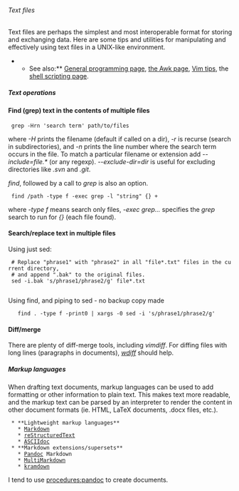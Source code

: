 ###### Text files

Text files are perhaps the simplest and most interoperable format for
storing and exchanging data. Here are some tips and utilities for
manipulating and effectively using text files in a UNIX-like
environment.

-   -   See also:\*\* [General programming
        page](programming "wikilink"), [the Awk page](awk "wikilink"),
        [Vim tips](vimtips "wikilink"), the [shell scripting
        page](shellscripts "wikilink").

##### Text operations

#### Find (grep) text in the contents of multiple files

` grep -Hrn 'search term' path/to/files`

where *-H* prints the filename (default if called on a dir), *-r* is
recurse (search in subdirectories), and *-n* prints the line number
where the search term occurs in the file. To match a particular filename
or extension add *--include=file.\** (or any regexp).
*--exclude-dir=dir* is useful for excluding directories like *.svn* and
*.git*.

*find*, followed by a call to *grep* is also an option.

` find /path -type f -exec grep -l "string" {} +`

where *-type f* means search only files, *-exec grep...* specifies the
*grep* search to run for *{}* (each file found).

#### Search/replace text in multiple files

Using just sed:

` # Replace "phrase1" with "phrase2" in all "file*.txt" files in the current directory, `\
` # and append ".bak" to the original files.`\
` sed -i.bak 's/phrase1/phrase2/g' file*.txt `\
` `

Using find, and piping to sed - no backup copy made

`   find . -type f -print0 | xargs -0 sed -i 's/phrase1/phrase2/g'`

#### Diff/merge

There are plenty of diff-merge tools, including *vimdiff*. For diffing
files with long lines (paragraphs in documents),
[*wdiff*](http://www.gnu.org/software/wdiff/ "wikilink") should help.

##### Markup languages

When drafting text documents, markup languages can be used to add
formatting or other information to plain text. This makes text more
readable, and the markup text can be parsed by an interpreter to render
the content in other document formats (ie. HTML, LaTeX documents, .docx
files, etc.).

` * **Lightweight markup languages**`\
`   * `[`Markdown`](http://daringfireball.net/projects/markdown/ "wikilink")\
`   * `[`reStructuredText`](http://docutils.sourceforge.net/docs/user/rst/quickstart.html "wikilink")\
`   * `[`ASCIIdoc`](http://www.methods.co.nz/asciidoc/ "wikilink")\
` * **Markdown extensions/supersets**`\
`   * `[`Pandoc`](http://johnmacfarlane.net/pandoc/ "wikilink")` Markdown`\
`   * `[`MultiMarkdown`](http://fletcherpenney.net/multimarkdown/ "wikilink")\
`   * `[`kramdown`](http://kramdown.rubyforge.org "wikilink")

I tend to use <procedures:pandoc> to create documents.
